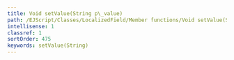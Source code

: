 ```yaml
---
title: Void setValue(String p\_value)
path: /EJScript/Classes/LocalizedField/Member functions/Void setValue(String p_value)
intellisense: 1
classref: 1
sortOrder: 475
keywords: setValue(String)
---
```





